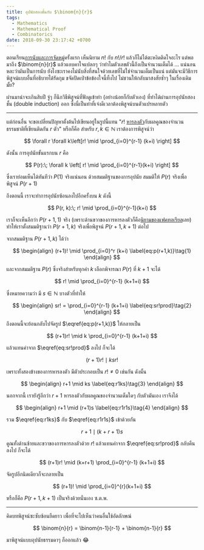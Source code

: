 ```yaml
---
title: อุปนัยสองชั้นกับ $\binom{n}{r}$
tags:
  - Mathematics
  - Mathematical Proof
  - Combinatorics
date: 2018-09-30 23:17:42 +0700
---
```


ตอนเรียน[การนับและการจัดหมู่][combinatorics]ครั้งแรก เห็นนิยาม $n!$ กับ $n!/r!$ แล้วก็ไม่ได้ตะหงิดติดใจอะไร แต่พอมาถึง $\binom{n}{r}$ แล้วแอบคาใจแปลกๆ ว่าทำไมตัวเลขตัวนี้ถึงเป็นจำนวนเต็มได้ ... แน่นอนหละว่ามันเป็นการนับ ยังไงซะเราคงไม่นับสิ่งที่สนใจด้วยเลขที่ไม่ใช่จำนวนเต็มเป็นแน่ แต่มันจะมีวิธีการพิสูจน์แบบอื่นที่อธิบายได้รัดกุม ขจัดปัดเป่าข้อข้องใจนี้ทิ้งไป ไม่ชวนให้กลับมาสงสัยซ้ำๆ ในเรื่องเดิมมั้ย?

ผ่านมาน่าจะเกินสิบปี จู่ๆ ก็นึกวิธีพิสูจน์ที่ฟังดูเข้าท่า (อย่างน้อยก็กับตัวเอง) ที่ทำได้ผ่านการอุปนัยสองชั้น (double induction) ออก ซึ่งนี่เป็นท่าที่เจ๋งดีเวลาต้องพิสูจน์บนตัวแปรหลายตัว

---

แต่ก่อนอื่น จะขอเปลี่ยนปัญหาตั้งต้นไปเขียนอยู่ในรูปนี้แทน "$r!$ [หารลงตัว][divides]กับผลคูณของจำนวนธรรมชาติที่เขียนติดกัน $r$ ตัว" หรือก็คือ สำหรับ $r,k \in \mathbb{N}$ เราต้องการพิสูจน์ว่า

$$
\forall r \forall k\left[r! \mid \prod_{i=0}^{r-1} (k+i) \right]
$$

ดังนั้น การอุปนัยขั้นแรกบน $r$ คือ

$$
P(r):\; \forall k \left[ r! \mid \prod_{i=0}^{r-1}(k+i) \right]
$$

ซึ่งเราย่อมเห็นได้ทันทีว่า $P(1)$ จริงแน่นอน ด้วยสมมติฐานของการอุปนัย สมมติให้ $P(r)$ จริงเพื่อพิสูจน์ $P(r+1)$

ถึงตอนนี้ เราจะทำการอุปนัยซ้อนลงไปอีกครั้งบน $k$ ดังนี้

$$
P(r, k):\; r! \mid \prod_{i=0}^{r-1}(k+i)
$$

เราก็จะเห็นอีกว่า $P(r+1, 1)$ จริง (เพราะด้านขวาของการหารลงตัวก็คือ[นิยามของแฟคทอเรียล][factorial]เลย) ทำให้เราตั้งสมมติฐานว่า $P(r+1, k)$ จริงเพื่อพิสูจน์ $P(r+1, k+1)$ ต่อไป

จากสมมติฐาน $P(r+1, k)$ ได้ว่า

$$
\begin{align}
(r+1)! \mid \prod_{i=0}^r (k+i)         \label{eq:p(r+1,k)}\tag{1}
\end{align}
$$

และจากสมมติฐาน $P(r)$ ซึ่งจริงสำหรับทุกค่า $k$ เลือกพิจารณา $P(r)$ ที่ $k+1$ จะได้

$$
r! \mid \prod_{i=0}^{r-1} (k+1+i)
$$

ซึ่งหมายความว่า มี $s \in \mathbb{N}$ บางตัวที่ทำให้

$$
\begin{align}
sr! = \prod_{i=0}^{r-1} (k+1+i)         \label{eq:sr!prod}\tag{2}
\end{align}
$$

ถึงตอนนี้จะย้อนกลับไปจัดรูป $\eqref{eq:p(r+1,k)}$ ให้กลายเป็น

$$
(r+1)r! \mid k \prod_{i=0}^{r-1} (k+1+i)
$$

แล้วแทนค่าจาก $\eqref{eq:sr!prod}$ ลงไป ก็จะได้

$$
(r+1)r! \mid ksr!
$$

เพราะทั้งสองข้างของการหารลงตัว มีตัวประกอบเป็น $r! \neq 0$ เช่นกัน ดังนั้น

$$
\begin{align}
r+1 \mid ks                             \label{eq:r1ks}\tag{3}
\end{align}
$$

นอกจากนี้ เรายังรู้อีกว่า $r+1$ หารลงตัวกับผลคูณของจำนวนเต็มใดๆ กับตัวมันเอง เราจึงได้

$$
\begin{align}
r+1 \mid (r+1)s                         \label{eq:r1r1s}\tag{4}
\end{align}
$$

รวม $\eqref{eq:r1ks}$ กับ $\eqref{eq:r1r1s}$ เข้าด้วยกัน

$$
r+1 \mid (k+r+1)s
$$

คูณทั้งด้านซ้ายและขวาของการหารลงตัวด้วย $r!$ แล้วแทนค่าจาก $\eqref{eq:sr!prod}$ กลับคืนลงไป ก็จะได้

$$
(r+1)r! \mid (k+r+1) \prod_{i=0}^{r-1} (k+1+i)
$$

จัดรูปอีกนิดเดียวก็จะกลายเป็น

$$
(r+1)! \mid \prod_{i=0}^{r}(k+1+i)
$$

หรือก็คือ $P(r+1, k+1)$ เป็นจริงด้วยนั่นเอง ซ.ต.พ.

---

คิดบทพิสูจน์ซะซับซ้อนยืดยาว เพื่อที่จะไปเห็นว่าคนอื่นใช้อัตลักษณ์

$$
\binom{n}{r} = \binom{n-1}{r-1} + \binom{n-1}{r}
$$

มาพิสูจน์แบบอุปนัยธรรมดาๆ ก็ออกแล้ว 😂


[combinatorics]: //en.wikipedia.org/wiki/Combinatorics
[divides]: //en.wikipedia.org/wiki/Divisor
[factorial]: //en.wikipedia.org/wiki/Factorial
